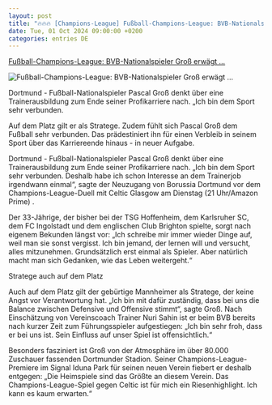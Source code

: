 ```yaml
---
layout: post
title: "🔥🔥🔥 [Champions-League] Fußball-Champions-League: BVB-Nationalspieler Groß erwägt ..."
date: Tue, 01 Oct 2024 09:00:00 +0200
categories: entries DE
---
```

[Fußball-Champions-League: BVB-Nationalspieler Groß erwägt ...](https://www.mz.de/panorama/bvb-nationalspieler-gross-erwagt-trainerausbildung-3925398)

![Fußball-Champions-League: BVB-Nationalspieler Groß erwägt ...](https://bmg-images.forward-publishing.io/2024/10/01/f3b0b3a7-b96c-430e-8a12-11344eeef0a7.jpeg?rect=0%2C105%2C2048%2C1152&w=1024)

Dortmund - Fußball-Nationalspieler Pascal Groß denkt über eine Trainerausbildung zum Ende seiner Profikarriere nach. „Ich bin dem Sport sehr verbunden.

Auf dem Platz gilt er als Stratege. Zudem fühlt sich Pascal Groß dem Fußball sehr verbunden. Das prädestiniert ihn für einen Verbleib in seinem Sport über das Karriereende hinaus - in neuer Aufgabe.

Dortmund - Fußball-Nationalspieler Pascal Groß denkt über eine Trainerausbildung zum Ende seiner Profikarriere nach. „Ich bin dem Sport sehr verbunden. Deshalb habe ich schon Interesse an dem Trainerjob irgendwann einmal“, sagte der Neuzugang von Borussia Dortmund vor dem Champions-League-Duell mit Celtic Glasgow am Dienstag (21 Uhr/Amazon Prime) .

Der 33-Jährige, der bisher bei der TSG Hoffenheim, dem Karlsruher SC, dem FC Ingolstadt und dem englischen Club Brighton spielte, sorgt nach eigenem Bekunden längst vor: „Ich schreibe mir immer wieder Dinge auf, weil man sie sonst vergisst. Ich bin jemand, der lernen will und versucht, alles mitzunehmen. Grundsätzlich erst einmal als Spieler. Aber natürlich macht man sich Gedanken, wie das Leben weitergeht.“

Stratege auch auf dem Platz

Auch auf dem Platz gilt der gebürtige Mannheimer als Stratege, der keine Angst vor Verantwortung hat. „Ich bin mit dafür zuständig, dass bei uns die Balance zwischen Defensive und Offensive stimmt“, sagte Groß. Nach Einschätzung von Vereinscoach Trainer Nuri Sahin ist er beim BVB bereits nach kurzer Zeit zum Führungsspieler aufgestiegen: „Ich bin sehr froh, dass er bei uns ist. Sein Einfluss auf unser Spiel ist offensichtlich.“

Besonders fasziniert ist Groß von der Atmosphäre im über 80.000 Zuschauer fassenden Dortmunder Stadion. Seiner Champions-League-Premiere im Signal Iduna Park für seinen neuen Verein fiebert er deshalb entgegen: „Die Heimspiele sind das Größte an diesem Verein. Das Champions-League-Spiel gegen Celtic ist für mich ein Riesenhighlight. Ich kann es kaum erwarten.“


